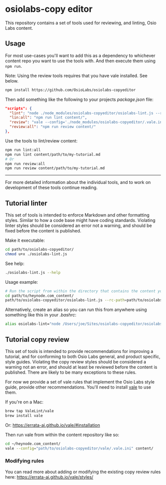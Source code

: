 # osiolabs-copy editor

This repository contains a set of tools used for reviewing, and linting, Osio Labs content.

## Usage

For most use-cases you'll want to add this as a dependency to whichever content repo you want to use the tools with. And then execute them using `npm run`.

Note: Using the review tools requires that you have vale installed. See below.

```sh
npm install https://github.com/OsioLabs/osiolabs-copyeditor
```

Then add something like the following to your projects _package.json_ file:

```json
"scripts": {
  "lint": "node ./node_modules/osiolabs-copyeditor/osiolabs-lint.js --rc-path=./node_modules/osiolabs-copyeditor/.osiolabs-lintrc.yml",
  "lin:all": "npm run lint content/",
  "review": "vale --config='./node_modules/osiolabs-copyeditor/.vale.ini'",
  "review:all": "npm run review content/"
},
```

Use the tools to lint/review content:

```sh
npm run lint:all
npm run lint content/path/to/my-tutorial.md
# Or
npm run review:all
npm run review content/path/to/my-tutorial.md
```

--------------------------------------------------------------------------------

For more detailed information about the individual tools, and to work on development of these tools continue reading.

## Tutorial linter

This set of tools is intended to enforce Markdown and other formatting styles. Similar to how a code base might have coding standards. Violating linter styles should be considered an error not a warning, and should be fixed before the content is published.

Make it executable:

```sh
cd path/to/osiolabs-copyeditor/
chmod u+x ./osiolabs-lint.js
```

See help:

```sh
./osiolabs-lint.js --help
```

Usage example:

```sh
# Run the script from within the directory that contains the content you want to lint.
cd path/to/heynode.com_content/
path/to/osiolabs-copyeditor/osiolabs-lint.js --rc-path=path/to/osiolabs-copyeditor/.osiolabs-lintrc.yml content/
```

Alternatively, create an alias so you can run this from anywhere using something like this in your _.bashrc_:

```sh
alias osiolabs-lint="node /Users/joe/Sites/osiolabs-copyeditor/osiolabs-lint.js --rc-path=/Users/joe/Sites/osiolabs-copyeditor/.osiolabs-lintrc.yml"
```

## Tutorial copy review

This set of tools is intended to provide recommendations for improving a tutorial, and for conforming to both Osio Labs general, and product specific, style guides. Violating the copy review styles should be considered a warning not an error, and should at least be reviewed before the content is published. There are likely to be many exceptions to these rules.

For now we provide a set of vale rules that implement the Osio Labs style guide, provide other recommendations. You'll need to install [vale](https://errata-ai.github.io/vale/) to use them.

If you're on a Mac:

```sh
brew tap ValeLint/vale
brew install vale
```

Or: https://errata-ai.github.io/vale/#installation

Then run vale from within the content repository like so:

```sh
cd ~/heynode.com_content/
vale --config="path/to/osiolabs-copyeditor/vale/.vale.ini" content/
```

### Modifying rules

You can read more about adding or modifying the existing copy review rules here: https://errata-ai.github.io/vale/styles/
